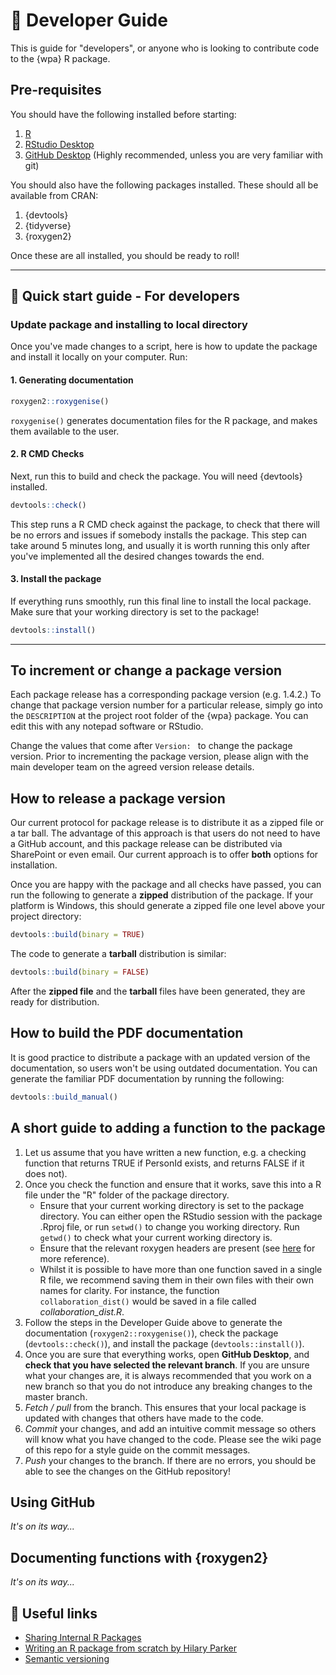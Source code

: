 # :hammer: Developer Guide

This is guide for "developers", or anyone who is looking to contribute code to the {wpa} R package. 

## Pre-requisites

You should have the following installed before starting:

1. [R](https://www.r-project.org/)
2. [RStudio Desktop](https://rstudio.com/products/rstudio/download/#download)
3. [GitHub Desktop](https://desktop.github.com/) (Highly recommended, unless you are very familiar with git)

You should also have the following packages installed. These should all be available from CRAN:
1. {devtools}
2. {tidyverse}
3. {roxygen2}

Once these are all installed, you should be ready to roll!

---

## :hammer: Quick start guide - For developers

### Update package and installing to local directory

Once you've made changes to a script, here is how to update the package and install it locally on your computer. Run:

#### 1. Generating documentation

```R
roxygen2::roxygenise()
```
`roxygenise()` generates documentation files for the R package, and makes them available to the user.

#### 2. R CMD Checks
Next, run this to build and check the package. You will need {devtools} installed.

```R
devtools::check()
```
This step runs a R CMD check against the package, to check that there will be no errors and issues if somebody installs the package. This step can take around 5 minutes long, and usually it is worth running this only after you've implemented all the desired changes towards the end. 

#### 3. Install the package

If everything runs smoothly, run this final line to install the local package. Make sure that your working directory is set to the package!

```R
devtools::install()
```

---

## To increment or change a package version

Each package release has a corresponding package version (e.g. 1.4.2.) To change that package version number for a particular release, simply go into the `DESCRIPTION` at the project root folder of the {wpa} package. You can edit this with any notepad software or RStudio. 

Change the values that come after `Version: ` to change the package version. Prior to incrementing the package version, please align with the main developer team on the agreed version release details. 

## How to release a package version

Our current protocol for package release is to distribute it as a zipped file or a tar ball. The advantage of this approach is that users do not need to have a GitHub account, and this package release can be distributed via SharePoint or even email. Our current approach is to offer **both** options for installation. 

Once you are happy with the package and all checks have passed, you can run the following to generate a **zipped** distribution of the package. If your platform is Windows, this should generate a zipped file one level above your project directory:

```R
devtools::build(binary = TRUE)
```

The code to generate a **tarball** distribution is similar:
```R
devtools::build(binary = FALSE)
```

After the **zipped file** and the **tarball** files have been generated, they are ready for distribution. 

## How to build the PDF documentation

It is good practice to distribute a package with an updated version of the documentation, so users won't be using outdated documentation. You can generate the familiar PDF documentation by running the following:
```R
devtools::build_manual()
```

## A short guide to adding a function to the package

1. Let us assume that you have written a new function, e.g. a checking function that returns TRUE if PersonId exists, and returns FALSE if it does not).
1. Once you check the function and ensure that it works, save this into a R file under the "R" folder of the package directory.
    - Ensure that your current working directory is set to the package directory. You can either open the RStudio session with the package .Rproj file, or run `setwd()` to change you working directory. Run `getwd()` to check what your current working directory is.
    - Ensure that the relevant roxygen headers are present (see [here](https://roxygen2.r-lib.org/articles/rd.html) for more reference).
    - Whilst it is possible to have more than one function saved in a single R file, we recommend saving them in their own files with their own names for clarity. For instance, the function `collaboration_dist()` would be saved in a file called _collaboration_dist.R_.
1. Follow the steps in the Developer Guide above to generate the documentation (`roxygen2::roxygenise()`), check the package (`devtools::check()`), and install the package (`devtools::install()`). 
1. Once you are sure that everything works, open **GitHub Desktop**, and **check that you have selected the relevant branch**. If you are unsure what your changes are, it is always recommended that you work on a new branch so that you do not introduce any breaking changes to the master branch.
1. _Fetch / pull_ from the branch. This ensures that your local package is updated with changes that others have made to the code.
1. _Commit_ your changes, and add an intuitive commit message so others will know what you have changed to the code. Please see the wiki page of this repo for a style guide on the commit messages.
1. _Push_ your changes to the branch. If there are no errors, you should be able to see the changes on the GitHub repository!

## Using GitHub
*It's on its way...*

## Documenting functions with {roxygen2}
*It's on its way...*

## :link: Useful links

- [Sharing Internal R Packages](https://support.rstudio.com/hc/en-us/articles/115000239587-Sharing-Internal-R-Packages)
- [Writing an R package from scratch by Hilary Parker](https://hilaryparker.com/2014/04/29/writing-an-r-package-from-scratch/)
- [Semantic versioning](https://semver.org/)
